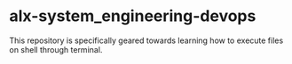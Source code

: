 # alx-system_engineering-devops
This repository is specifically geared towards learning how to execute files on shell through terminal.
